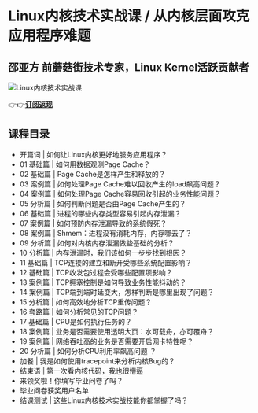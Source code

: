 Linux内核技术实战课 / 从内核层面攻克应用程序难题
============================

邵亚方 **前蘑菇街技术专家，Linux Kernel活跃贡献者**
----------------------------------

![Linux内核技术实战课](https://www.geekgay.com/storage/geek/geek_64a172996a6dee0ad5825cdc996cf072.jpg)  
  
👉👉[**订阅返现**](https://time.geekbang.org/column/intro/100058001?code=Ko1kaZvKTcGL8jvon6PfMQLN25shu3jf1e1zr4ZmjhI%3D "Linux内核技术实战课")  
  
课程目录
----

  
  
- 开篇词 | 如何让Linux内核更好地服务应用程序？
- 01 基础篇 | 如何用数据观测Page Cache？
- 02 基础篇 | Page Cache是怎样产生和释放的？
- 03 案例篇 | 如何处理Page Cache难以回收产生的load飙高问题？
- 04 案例篇 | 如何处理Page Cache容易回收引起的业务性能问题？
- 05 分析篇 | 如何判断问题是否由Page Cache产生的？
- 06 基础篇 | 进程的哪些内存类型容易引起内存泄漏？
- 07 案例篇 | 如何预防内存泄漏导致的系统假死？
- 08 案例篇 | Shmem：进程没有消耗内存，内存哪去了？
- 09 分析篇 | 如何对内核内存泄漏做些基础的分析？
- 10 分析篇 | 内存泄漏时，我们该如何一步步找到根因？
- 11 基础篇 | TCP连接的建立和断开受哪些系统配置影响？
- 12 基础篇 | TCP收发包过程会受哪些配置项影响？
- 13 案例篇 | TCP拥塞控制是如何导致业务性能抖动的？
- 14 案例篇 | TCP端到端时延变大，怎样判断是哪里出现了问题？
- 15 分析篇 | 如何高效地分析TCP重传问题？
- 16 套路篇 | 如何分析常见的TCP问题？
- 17 基础篇 | CPU是如何执行任务的？
- 18 案例篇 | 业务是否需要使用透明大页：水可载舟，亦可覆舟？
- 19 案例篇 | 网络吞吐高的业务是否需要开启网卡特性呢？
- 20 分析篇 | 如何分析CPU利用率飙高问题 ？
- 加餐 | 我是如何使用tracepoint来分析内核Bug的？
- 结束语 | 第一次看内核代码，我也很懵逼
- 来领奖啦！你填写毕业问卷了吗？
- 毕业问卷获奖用户名单
- 结课测试 | 这些Linux内核技术实战技能你都掌握了吗？